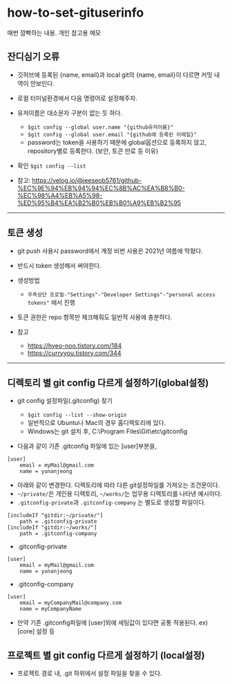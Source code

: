 # how-to-set-gituserinfo
매번 깜빡하는 내용. 개인 참고용 메모

## 잔디심기 오류
- 깃허브에 등록된 {name, email}과 local git의 {name, email}이 다르면 커밋 내역이 안보인다.
- 로컬 터미널환경에서 다음 명령어로 설정해주자.
- 유저이름은 대소문자 구분이 없는 듯 하다.
  - `$git config --global user.name "{github유저이름}"`
  - `$git config --global user.email "{github에 등록된 이메일}"`
  - password는 token을 사용하기 때문에 global옵션으로 등록하지 않고, repository별로 등록한다. (보안, 토큰 만료 등 이유)

- 확인
  `$git config --list`

- 참고: https://velog.io/@jeeseob5761/github-%EC%9E%94%EB%94%94%EC%8B%AC%EA%B8%B0-%EC%98%A4%EB%A5%98-%ED%95%B4%EA%B2%B0%EB%B0%A9%EB%B2%95

------------------------------
## 토큰 생성
- git push 사용시 password에서 계정 비번 사용은 2021년 여름에 막혔다.
- 반드시 token 생성해서 써야한다.

- 생성방법
  - `우측상단 프로필-"Settings"-"Developer Settings"-"personal access tokens"` 에서 진행
- 토큰 권한은 repo 항목만 체크해줘도 일반적 사용에 충분하다.

- 참고
  - https://hyeo-noo.tistory.com/184
  - https://curryyou.tistory.com/344

------------------------------
## 디렉토리 별 git config 다르게 설정하기(global설정)
- git config 설정파일(.gitconfig) 찾기
	- `$git config --list --show-origin`
	- 일반적으로 Ubuntu나 Mac의 경우 홈디렉토리에 있다.
	- Windows는 git 설치 후, C:\\Program Files\\Git\\etc\\gitconfig

- 다음과 같이 기존 .gitconfig 파일에 있는 [user]부분을,
```
[user]
	email = myMail@gmail.com
	name = yunanjeong
```

- 아래와 같이 변경한다. 디렉토리에 따라 다른 git설정파일를 가져오는 조건문이다.
- `~/private/`은 개인용 디렉토리, `~/works/`는 업무용 디렉토리를 나타낸 예시이다.
- `.gitconfig-private`과 `.gitconfig-company` 는 별도로 생성할 파일이다.
```
[includeIf "gitdir:~/private/"]
	path = .gitconfig-private
[includeIf "gitdir:~/works/"]
	path = .gitconfig-company
```

- .gitconfig-private
```
[user]
	email = myMail@gmail.com
	name = yunanjeong
```

- .gitconfig-company
```
[user]
	email = myCompanyMail@company.com
	name = myCompanyName
```

- 만약 기존 .gitconfig파일에 [user]외에 세팅값이 있다면 공통 적용된다. ex) [core] 설정 등

## 프로젝트 별 git config 다르게 설정하기 (local설정)
- 프로젝트 경로 내, .git 하위에서 설정 파일을 찾을 수 있다.
